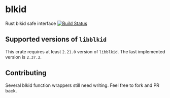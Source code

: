 # blkid
Rust blkid safe interface
[![Build Status](https://travis-ci.org/cholcombe973/blkid.svg?branch=master)](https://travis-ci.org/cholcombe973/blkid)

## Supported versions of `libblkid`
This crate requires at least `2.21.0` version of `libblkid`.
The last implemented version is `2.37.2`.

## Contributing
Several blkid function wrappers still need writing. Feel free to fork and PR back.
